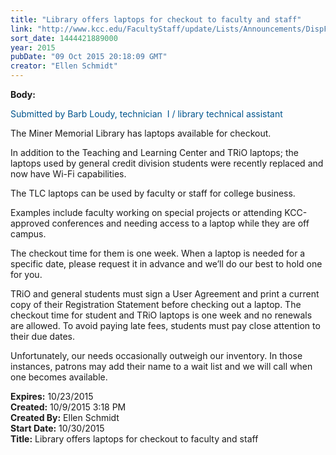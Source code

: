 ```yaml
---
title: "Library offers laptops for checkout to faculty and staff"
link: "http://www.kcc.edu/FacultyStaff/update/Lists/Announcements/DispForm.aspx?ID=2047"
sort_date: 1444421889000
year: 2015
pubDate: "09 Oct 2015 20:18:09 GMT"
creator: "Ellen Schmidt"
---
```


<div><b>Body:</b> <div class="ExternalClass2E83ADBAC37043A89A6FEAC648808A59"><p style="color:#00558d">​<span>Submitted by Barb Loudy, technician  I / library technical assistant</span></p>
<p>The Miner Memorial Library has laptops available for checkout. </p>
<p>In addition to the Teaching and Learning Center and TRiO laptops; the laptops used by general credit division students were recently replaced and now have Wi-Fi capabilities.</p>
<p>The TLC laptops can be used by faculty or staff for college business.</p>
<p>Examples include faculty working on special projects or attending KCC-approved conferences and needing access to a laptop while they are off campus.  </p>
<p>The checkout time for them is one week. When a laptop is needed for a specific date, please request it in advance and we’ll do our best to hold one for you.</p>
<p>TRiO and general students must sign a User Agreement and print a current copy of their Registration Statement before checking out a laptop. The checkout time for student and TRiO laptops is one week and no renewals are allowed. To avoid paying late fees, students must pay close attention to their due dates.</p>
<p>Unfortunately, our needs occasionally outweigh our inventory. In those instances, patrons may add their name to a wait list and we will call when one becomes available.<br /></p></div></div>
<div><b>Expires:</b> 10/23/2015</div>
<div><b>Created:</b> 10/9/2015 3:18 PM</div>
<div><b>Created By:</b> Ellen Schmidt</div>
<div><b>Start Date:</b> 10/30/2015</div>
<div><b>Title:</b> Library offers laptops for checkout to faculty and staff</div>
